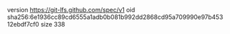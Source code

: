 version https://git-lfs.github.com/spec/v1
oid sha256:6e1936cc89cd6555a1adb0b081b992dd2868cd95a709990e97b45312ebdf7cf0
size 338
